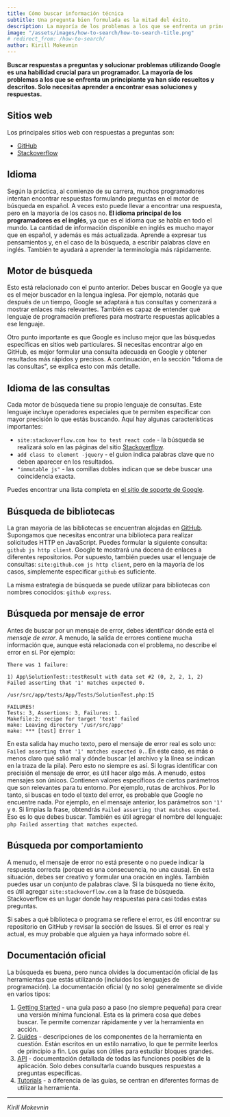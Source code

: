 ```yaml
---
title: Cómo buscar información técnica
subtitle: Una pregunta bien formulada es la mitad del éxito.
description: La mayoría de los problemas a los que se enfrenta un principiante ya han sido resueltos y desctritos. Solo necesitas aprender a encontrar esas soluciones y respuestas
image: "/assets/images/how-to-search/how-to-search-title.png"
# redirect_from: /how-to-search/
author: Kirill Mokevnin
---
```


**Buscar respuestas a preguntas y solucionar problemas utilizando Google es una habilidad crucial para un programador. La mayoría de los problemas a los que se enfrenta un principiante ya han sido resueltos y descritos. Solo necesitas aprender a encontrar esas soluciones y respuestas.**

## Sitios web

Los principales sitios web con respuestas a preguntas son:

* [GitHub](https://github.com)
* [Stackoverflow](https://stackoverflow.com)

## Idioma

Según la práctica, al comienzo de su carrera, muchos programadores intentan encontrar respuestas formulando preguntas en el motor de búsqueda en español. A veces esto puede llevar a encontrar una respuesta, pero en la mayoría de los casos no. **El idioma principal de los programadores es el inglés**, ya que es el idioma que se habla en todo el mundo. La cantidad de información disponible en inglés es mucho mayor que en español, y además es más actualizada. Aprende a expresar tus pensamientos y, en el caso de la búsqueda, a escribir palabras clave en inglés. También te ayudará a aprender la terminología más rápidamente.

<Banner name="site-code-basics" />

## Motor de búsqueda

Esto está relacionado con el punto anterior. Debes buscar en Google ya que es el mejor buscador en la lengua inglesa. Por ejemplo, notarás que después de un tiempo, Google se adaptará a tus consultas y comenzará a mostrar enlaces más relevantes. También es capaz de entender qué lenguaje de programación prefieres para mostrarte respuestas aplicables a ese lenguaje.

Otro punto importante es que Google es incluso mejor que las búsquedas específicas en sitios web particulares. Si necesitas encontrar algo en GitHub, es mejor formular una consulta adecuada en Google y obtener resultados más rápidos y precisos. A continuación, en la sección "Idioma de las consultas", se explica esto con más detalle.

## Idioma de las consultas

Cada motor de búsqueda tiene su propio lenguaje de consultas. Este lenguaje incluye operadores especiales que te permiten especificar con mayor precisión lo que estás buscando. Aquí hay algunas características importantes:

* `site:stackoverflow.com how to test react code` - la búsqueda se realizará solo en las páginas del sitio [Stackoverflow](https://stackoverflow.com/).
* `add class to element -jquery` - el guion indica palabras clave que no deben aparecer en los resultados.
* `"immutable js"` - las comillas dobles indican que se debe buscar una coincidencia exacta.

Puedes encontrar una lista completa en [el sitio de soporte de Google](https://support.google.com/websearch/answer/2466433?visit_id=1-636424030566191968-2246914586&p=adv_operators&hl=en&rd=1).

## Búsqueda de bibliotecas

La gran mayoría de las bibliotecas se encuentran alojadas en [GitHub](https://github.com). Supongamos que necesitas encontrar una biblioteca para realizar solicitudes HTTP en JavaScript. Puedes formular la siguiente consulta: `github js http client`. Google te mostrará una docena de enlaces a diferentes repositorios. Por supuesto, también puedes usar el lenguaje de consultas: `site:github.com js http client`, pero en la mayoría de los casos, simplemente especificar `github` es suficiente.

La misma estrategia de búsqueda se puede utilizar para bibliotecas con nombres conocidos: `github express`.

## Búsqueda por mensaje de error

Antes de buscar por un mensaje de error, debes identificar dónde está el *mensaje de error*. A menudo, la salida de errores contiene mucha información que, aunque está relacionada con el problema, no describe el error en sí. Por ejemplo:

```shell
There was 1 failure:

1) App\SolutionTest::testResult with data set #2 (0, 2, 2, 1, 2)
Failed asserting that '1' matches expected 0.

/usr/src/app/tests/App/Tests/SolutionTest.php:15

FAILURES!
Tests: 3, Assertions: 3, Failures: 1.
Makefile:2: recipe for target 'test' failed
make: Leaving directory '/usr/src/app'
make: *** [test] Error 1
```

En esta salida hay mucho texto, pero el mensaje de error real es solo uno: `Failed asserting that '1' matches expected 0.`. En este caso, es más o menos claro qué salió mal y dónde buscar (el archivo y la línea se indican en la traza de la pila). Pero esto no siempre es así. Si logras identificar con precisión el mensaje de error, es útil hacer algo más. A menudo, estos mensajes son únicos. Contienen valores específicos de ciertos parámetros que son relevantes para tu entorno. Por ejemplo, rutas de archivos. Por lo tanto, si buscas en todo el texto del error, es probable que Google no encuentre nada. Por ejemplo, en el mensaje anterior, los parámetros son `'1'` y `0`. Si limpias la frase, obtendrás `Failed asserting that matches expected`. Eso es lo que debes buscar. También es útil agregar el nombre del lenguaje: `php Failed asserting that matches expected`.

## Búsqueda por comportamiento

A menudo, el mensaje de error no está presente o no puede indicar la respuesta correcta (porque es una consecuencia, no una causa). En esta situación, debes ser creativo y formular una oración en inglés. También puedes usar un conjunto de palabras clave. Si la búsqueda no tiene éxito, es útil agregar `site:stackoverflow.com` a la frase de búsqueda. Stackoverflow es un lugar donde hay respuestas para casi todas estas preguntas.

Si sabes a qué biblioteca o programa se refiere el error, es útil encontrar su repositorio en GitHub y revisar la sección de Issues. Si el error es real y actual, es muy probable que alguien ya haya informado sobre él.

## Documentación oficial

La búsqueda es buena, pero nunca olvides la documentación oficial de las herramientas que estás utilizando (incluidos los lenguajes de programación). La documentación oficial (y no solo) generalmente se divide en varios tipos:

1. [Getting Started](https://guides.rubyonrails.org/getting_started.html) - una guía paso a paso (no siempre pequeña) para crear una versión mínima funcional. Esta es la primera cosa que debes buscar. Te permite comenzar rápidamente y ver la herramienta en acción.
1. [Guides](https://laravel.com/docs/5.5/routing) - descripciones de los componentes de la herramienta en cuestión. Están escritos en un estilo narrativo, lo que te permite leerlos de principio a fin. Los guías son útiles para estudiar bloques grandes.
1. [API](https://bit.ly/2uq98XM) - documentación detallada de todas las funciones posibles de la aplicación. Solo debes consultarla cuando busques respuestas a preguntas específicas.
1. [Tutorials](https://blog.codeship.com/an-introduction-to-apis-with-phoenix/) - a diferencia de las guías, se centran en diferentes formas de utilizar la herramienta.

---

*Kirill Mokevnin*
